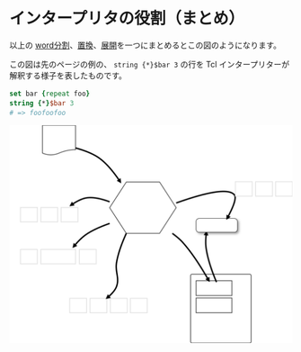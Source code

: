 # インタープリタの役割（まとめ）

以上の [word分割](./word_breaking_and_quoting.md)、[置換](./substitution.md)、[展開](./arg_expansion.md)を一つにまとめるとこの図のようになります。

この図は先のページの例の、 `string {*}$bar 3` の行を Tcl インタープリターが
解釈する様子を表したものです。

```tcl
set bar {repeat foo}
string {*}$bar 3
# => foofoofoo
```


![](img/tcl_overall.svg)
